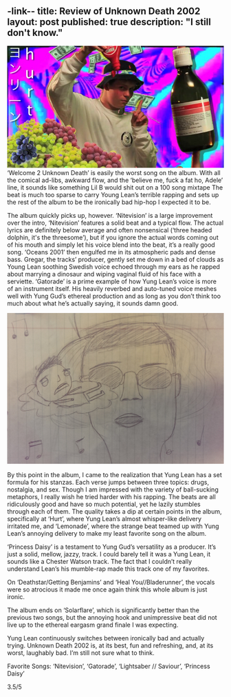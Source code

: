 -link--
title: Review of Unknown Death 2002
layout: post
published: true
description: "I still don't know."
---


![](/images/yung-lean.jpg)  
‘Welcome 2 Unknown Death’ is easily the worst song on the album.  With all the comical ad-libs, awkward flow, and the ‘believe me, fuck a fat ho, Adele’ line, it sounds like something Lil B would shit out on a 100 song mixtape The beat is much too sparse to carry Young Lean’s terrible rapping and sets up the rest of the album to be the ironically bad hip-hop I expected it to be.  

The album quickly picks up, however.  ‘Nitevision’ is a large improvement over the intro, ‘Nitevision’ features a solid beat and a typical flow.  The actual lyrics are definitely below average and often nonsensical (‘three headed dolphin, it's the threesome’), but if you ignore the actual words coming out of his mouth and simply let his voice blend into the beat, it’s a really good song.  ‘Oceans 2001’ then engulfed me in its atmospheric pads and dense bass.  Gregar, the tracks’ producer, gently set me down in a bed of clouds as Young Lean soothing Swedish voice echoed through my ears as he rapped about marrying a dinosaur and wiping vaginal fluid of his face with a serviette.  ‘Gatorade’ is a prime example of how Yung Lean’s voice is more of an instrument itself.  His heavily reverbed and auto-tuned voice meshes well with Yung Gud’s ethereal production and as long as you don’t think too much about what he’s actually saying, it sounds damn good.  

![](/images/yung-lean2.jpg)  

By this point in the album, I came to the realization that Yung Lean has a set formula for his stanzas.  Each verse jumps between three topics: drugs, nostalgia, and sex.   Though I am impressed with the variety of ball-sucking metaphors, I really wish he tried harder with his rapping.  The beats are all ridiculously good and have so much potential, yet he lazily stumbles through each of them.
The quality takes a dip at certain points in the album, specifically at ‘Hurt’, where Yung Lean’s almost whisper-like delivery irritated me, and ‘Lemonade’, where the strange beat teamed up with Yung Lean’s annoying delivery to make my least favorite song on the album.  

‘Princess Daisy’ is a testament to Yung Gud’s versatility as a producer.  It’s just a solid, mellow, jazzy, track.  I could barely tell it was a Yung Lean, it sounds like a Chester Watson track.  The fact that I couldn’t really understand Lean’s his mumble-rap made this track one of my favorites.  

On ‘Deathstar/Getting Benjamins’ and ‘Heal You//Bladerunner’, the vocals were so atrocious it made me once again think this whole album is just ironic.   

The album ends on ‘Solarflare’, which is significantly better than the previous two songs, but the annoying hook and unimpressive beat did not live up to the ethereal eargasm grand finale I was expecting.  

Yung Lean continuously switches between ironically bad and actually trying.  Unknown Death 2002 is, at its best, fun and refreshing, and, at its worst, laughably bad.  I’m still not sure what to think.  

Favorite Songs: ‘Nitevision’, ‘Gatorade’, ‘Lightsaber // Saviour’, ‘Princess Daisy’  

3.5/5	 

